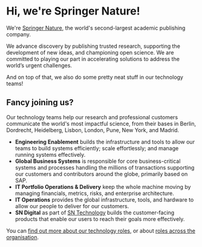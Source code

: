 # Hi, we're Springer Nature!

We're [Springer Nature](https://www.springernature.com/gp), the world's second-largest academic publishing company.

We advance discovery by publishing trusted research, supporting the development of new ideas, and championing open science. We are committed to playing our part in accelerating solutions to address the world’s urgent challenges.

And on top of that, we also do some pretty neat stuff in our technology teams!

## Fancy joining us?

Our technology teams help our research and professional customers communicate the world's most impactful science, from their bases in Berlin, Dordrecht, Heidelberg, Lisbon, London, Pune, New York, and Madrid.

* **Engineering Enablement** builds the infrastructure and tools to allow our teams to build systems efficiently; scale effortlessly; and manage running systems effectively.
* **Global Business Systems** is responsible for core business-critical systems and processes handling the millions of transactions supporting our customers and contributors around the globe, primarily based on SAP.
* **IT Portfolio Operations & Delivery** keep the whole machine moving by managing financials, metrics, risks, and enterprise architecture.
* **IT Operations** provides the global infrastructure, tools, and hardware to allow our people to deliver for our customers.
* **SN Digital** as part of [SN Technology](https://group.springernature.com/gp/group/careers/technology) builds the customer-facing products that enable our users to reach their goals more effectively.

You can [find out more about our technology roles](https://careers.springernature.com/go/Technology/5384401/), or about [roles across the organisation](https://careers.springernature.com).
